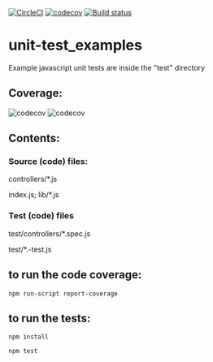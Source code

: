 [![CircleCI](https://circleci.com/gh/empoweredhomes/unit-test_examples.svg?style=svg)](https://circleci.com/gh/empoweredhomes/unit-test_examples)
[![codecov](https://codecov.io/gh/empoweredhomes/unit-test_examples/branch/master/graph/badge.svg)](https://codecov.io/gh/empoweredhomes/unit-test_examples)
[![Build status](https://camo.githubusercontent.com/4d4082fe35aca6d9c775f6af22347578faed9ccf/68747470733a2f2f7472617669732d63692e6f72672f6e656f7a69726f2f6a656e6b696e732d62616467652e7376673f6272616e63683d6d6173746572)](http://192.168.86.61/job/unit-test_examples)
# unit-test_examples
Example javascript unit tests are inside the "test" directory

## Coverage:
![codecov](https://codecov.io/gh/empoweredhomes/unit-test_examples/branch/master/graphs/icicle.svg)
![codecov](https://codecov.io/gh/empoweredhomes/unit-test_examples/branch/master/graphs/commits.svg)

## Contents:

### Source (code) files:

controllers/*.js

index.js; lib/*.js

### Test (code) files

test/controllers/*.spec.js

test/*.-test.js

## to run the code coverage:
```npm run-script report-coverage```

## to run the tests:
```npm install```

```npm test```

